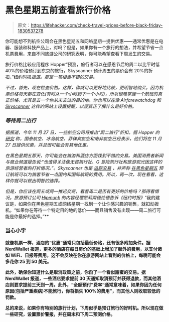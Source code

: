 # 黑色星期五前查看旅行价格

> 原文：<https://lifehacker.com/check-travel-prices-before-black-friday-1830537278>

你可能想不到航空公司会在黑色星期五和网络星期一提供优惠——通常优惠是在电器、服装和科技产品上，对吗？但是，如果你有一个旅行的想法，并希望节省一点机票费用，来自不同旅游公司的研究表明，你可能希望查看下周发生的交易。



旅行价格比较应用程序 Hopper“预测，旅行者可以在感恩节后的周二以比平时低 40%的价格预订到东京的旅行，Skyscanner 预计周五的票价会有 20%的折扣，”纽约时报[](https://www.nytimes.com/2018/11/15/travel/best-shopping-holiday-travel-black-friday-cyber-monday-tuesday.html)*报道。那是一笔相当不错的交易。*

*不过，首先，现在检查价格。这样，你就可以更好地比较，更明智地购买。因为机票价格每天都在变化(有时从一个小时到下一个小时)，所以很难掌握一个航班的真正价格，尤其是去一个你从未去过的目的地。你也可以在像 Airfarewatchdog 和 [Skyscanner](https://www.skyscanner.com/) 这样的网站上设置提醒，以便真正了解什么是好价格。*

### *等待周二出行*

*据报道，今年 11 月 27 日，一些航空公司将推出“周二旅行”折扣。据 Hopper 的 [研究](https://www.hopper.com/research/travel-deal-tuesday-2018-the-best-day-to-shop-for-flights-returns) 称，国泰航空、冰岛航空、菲律宾航空和南非航空已经表示，他们将在 11 月 27 日提供优惠，并且很可能会有其他优惠。*

*在黑色星期五那天，你可能会在旅游和酒店方面找到不错的交易。美国消费者新闻与商业频道报告说:“也值得关注像无畏旅行社、G 冒险旅行社和旅游观光团这样的旅游经营者的打折情况。”。Skyscanner 也是 [追踪交易](https://www.skyscanner.com/tips-and-inspiration/the-top-destinations-for-black-friday-flight-deals) ，并声称 [在黑色星期五](https://www.skyscanner.com/tips-and-inspiration/black-friday-cyber-monday-trends) 预订航班可以为旅客节省一点国内和国际航班的费用。所以，再一次，现在看看，这样你就可以做出明智的选择。*

*但是，你应该在周五或周一推迟交易，看看周二是否有更好的价格吗？那得看情况。旅游预订公司 [Hipmunk](https://www.hipmunk.com/) 的内容经理凯莉索德伦德告诉《纽约时报》[](https://www.nytimes.com/2018/11/15/travel/best-shopping-holiday-travel-black-friday-cyber-monday-tuesday.html)*“我的建议是，如果你在黑色星期五或网络星期一找到一个让你感兴趣的销售，就扣动扳机。“如果你在等待一个特定目的地的低价——而且销售没有出现——周二旅行可能是你最好的选择。”**

### **当心小字**

**就像机票一样，酒店的“优惠”通常只包括最低价格，还有很多附加条件。据 NerdWallet 报道，更多的酒店在每日房价的基础上增加了额外的费用，以支付诸如 WiFi、日报等费用。这不会反映在你在旅游网站上看到的价格上，每晚可能会多花你 25 到 50 美元。**

**此外，确保你知道什么是取消政策之前，你舀了一个看似甜蜜的交易。据 NerdWallet 报道，一些酒店要求提前 30 天通知取消预订并获得退款，而其他酒店则要求提前三天到一周。此外，“全额预付”费率“通常意味着，如果你因为任何原因(包括严重疾病)不能旅行，你将损失 100%的费用”，而其他人则收取较低的罚款。**

**总的来说，如果你有特别的旅行计划，下周似乎是预订旅行的好时机。所以现在做一些研究，设置票价警报，并在周末和下周二预测价格。**